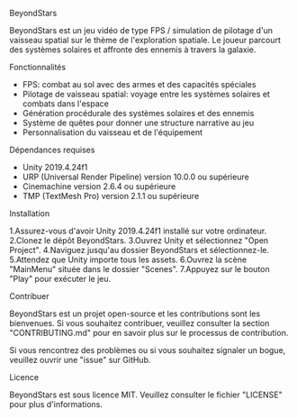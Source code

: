 BeyondStars

BeyondStars est un jeu vidéo de type FPS / simulation de pilotage d'un vaisseau spatial sur le thème de l'exploration spatiale. Le joueur parcourt des systèmes solaires et affronte des ennemis à travers la galaxie.

Fonctionnalités

- FPS: combat au sol avec des armes et des capacités spéciales
- Pilotage de vaisseau spatial: voyage entre les systèmes solaires et combats dans l'espace
- Génération procédurale des systèmes solaires et des ennemis
- Système de quêtes pour donner une structure narrative au jeu
- Personnalisation du vaisseau et de l'équipement

Dépendances requises

- Unity 2019.4.24f1
- URP (Universal Render Pipeline) version 10.0.0 ou supérieure
- Cinemachine version 2.6.4 ou supérieure
- TMP (TextMesh Pro) version 2.1.1 ou supérieure

Installation

1.Assurez-vous d'avoir Unity 2019.4.24f1 installé sur votre ordinateur.
2.Clonez le dépôt BeyondStars.
3.Ouvrez Unity et sélectionnez "Open Project".
4.Naviguez jusqu'au dossier BeyondStars et sélectionnez-le.
5.Attendez que Unity importe tous les assets.
6.Ouvrez la scène "MainMenu" située dans le dossier "Scenes".
7.Appuyez sur le bouton "Play" pour exécuter le jeu.

Contribuer

BeyondStars est un projet open-source et les contributions sont les bienvenues. Si vous souhaitez contribuer, veuillez consulter la section "CONTRIBUTING.md" pour en savoir plus sur le processus de contribution.

Si vous rencontrez des problèmes ou si vous souhaitez signaler un bogue, veuillez ouvrir une "issue" sur GitHub.

Licence

BeyondStars est sous licence MIT. Veuillez consulter le fichier "LICENSE" pour plus d'informations.
